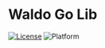 # Waldo Go Lib

[![License](https://img.shields.io/badge/license-MIT-000000.svg?style=flat)][license]
![Platform](https://img.shields.io/badge/platform-Linux%20|%20macOS%20|%20Windows-lightgrey.svg?style=flat)

[license]:  https://github.com/waldoapp/waldo-go-cli/blob/master/LICENSE
